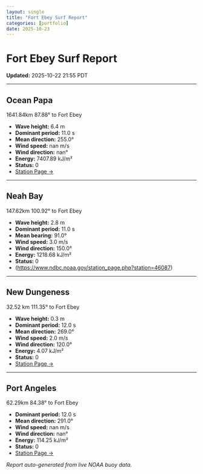 ```yaml
---
layout: single
title: "Fort Ebey Surf Report"
categories: [portfolio]
date: 2025-10-23
---
```


# Fort Ebey Surf Report
**Updated:** 2025-10-22 21:55 PDT

---

## Ocean Papa 
1641.84km 87.88° to Fort Ebey
- **Wave height:** 6.4 m  
- **Dominant period:** 11.0 s  
- **Mean direction:** 255.0°  
- **Wind speed:** nan m/s  
- **Wind direction:** nan°  
- **Energy:** 7407.89 kJ/m²  
- **Status:** 0  
- [Station Page →](https://www.ndbc.noaa.gov/station_page.php?station=46246)

---

## Neah Bay 
147.62km 100.92° to Fort Ebey

- **Wave height:** 2.8 m  
- **Dominant period:** 11.0 s  
- **Mean bearing:** 91.0°  
- **Wind speed:** 3.0 m/s  
- **Wind direction:** 150.0°  
- **Energy:** 1218.68 kJ/m²  
- **Status:** 0  
- (https://www.ndbc.noaa.gov/station_page.php?station=46087)

---

## New Dungeness 
32.52 km 111.35° to Fort Ebey 

- **Wave height:** 0.3 m  
- **Dominant period:** 12.0 s  
- **Mean direction:** 269.0°  
- **Wind speed:** 2.0 m/s  
- **Wind direction:** 120.0°  
- **Energy:** 4.07 kJ/m²  
- **Status:** 0  
- [Station Page →](https://www.ndbc.noaa.gov/station_page.php?station=46088)

---

## Port Angeles 
62.29km 84.38° to Fort Ebey 
- **Dominant period:** 12.0 s  
- **Mean direction:** 291.0°  
- **Wind speed:** nan m/s  
- **Wind direction:** nan°  
- **Energy:** 114.25 kJ/m²  
- **Status:** 0  
- [Station Page →](https://www.ndbc.noaa.gov/station_page.php?station=46267)

*Report auto-generated from live NOAA buoy data.*
